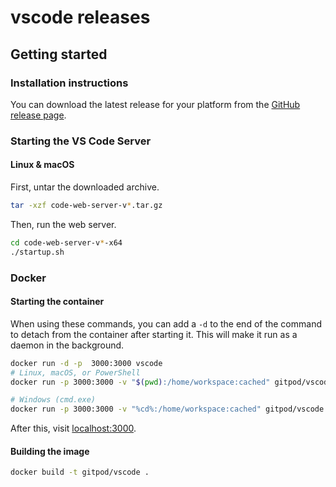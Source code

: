 # vscode releases

## Getting started

### Installation instructions

You can download the latest release for your platform from the [GitHub release page](https://github.com/gitpod-io/vscode/releases/latest).

### Starting the VS Code Server

#### Linux & macOS

First, untar the downloaded archive.

```bash
tar -xzf code-web-server-v*.tar.gz

```

Then, run the web server.

```bash
cd code-web-server-v*-x64
./startup.sh
```

### Docker

#### Starting the container
When using these commands, you can add a `-d` to the end of the command to detach from the container after starting it. This will make it run as a daemon in the background.

```bash
docker run -d -p  3000:3000 vscode
# Linux, macOS, or PowerShell
docker run -p 3000:3000 -v "$(pwd):/home/workspace:cached" gitpod/vscode

# Windows (cmd.exe)
docker run -p 3000:3000 -v "%cd%:/home/workspace:cached" gitpod/vscode
```

After this, visit [localhost:3000](http://localhost:3000).

#### Building the image
```bash
docker build -t gitpod/vscode .
```